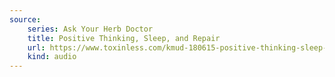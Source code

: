 ```yaml
---
source:
    series: Ask Your Herb Doctor
    title: Positive Thinking, Sleep, and Repair
    url: https://www.toxinless.com/kmud-180615-positive-thinking-sleep-repair.mp3
    kind: audio
---
```

